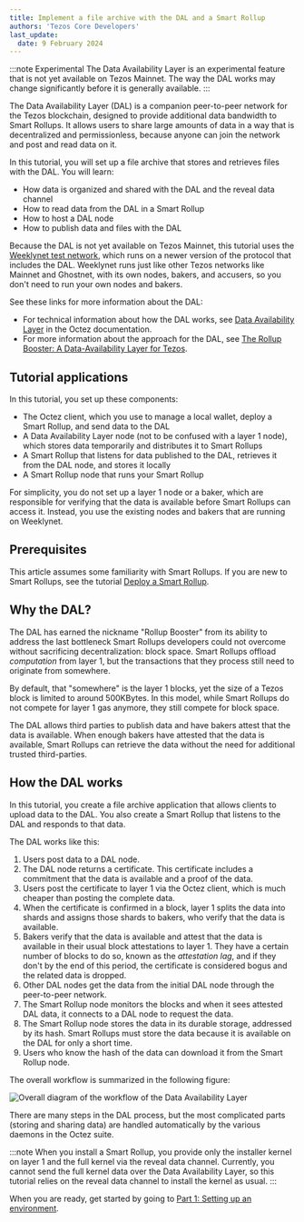 ```yaml
---
title: Implement a file archive with the DAL and a Smart Rollup
authors: 'Tezos Core Developers'
last_update:
  date: 9 February 2024
---
```


:::note Experimental
The Data Availability Layer is an experimental feature that is not yet available on Tezos Mainnet.
The way the DAL works may change significantly before it is generally available.
:::

The Data Availability Layer (DAL) is a companion peer-to-peer network for the Tezos blockchain, designed to provide additional data bandwidth to Smart Rollups.
It allows users to share large amounts of data in a way that is decentralized and permissionless, because anyone can join the network and post and read data on it.

In this tutorial, you will set up a file archive that stores and retrieves files with the DAL.
You will learn:

- How data is organized and shared with the DAL and the reveal data channel
- How to read data from the DAL in a Smart Rollup
- How to host a DAL node
- How to publish data and files with the DAL

Because the DAL is not yet available on Tezos Mainnet, this tutorial uses the [Weeklynet test network](https://teztnets.com/weeklynet-about), which runs on a newer version of the protocol that includes the DAL.
Weeklynet runs just like other Tezos networks like Mainnet and Ghostnet, with its own nodes, bakers, and accusers, so you don't need to run your own nodes and bakers.

See these links for more information about the DAL:

- For technical information about how the DAL works, see [Data Availability Layer](https://tezos.gitlab.io/shell/dal.html) in the Octez documentation.
- For more information about the approach for the DAL, see [The Rollup Booster: A Data-Availability Layer for Tezos](https://research-development.nomadic-labs.com/data-availability-layer-tezos.html).

## Tutorial applications

In this tutorial, you set up these components:

- The Octez client, which you use to manage a local wallet, deploy a Smart Rollup, and send data to the DAL
- A Data Availability Layer node (not to be confused with a layer 1 node), which stores data temporarily and distributes it to Smart Rollups
- A Smart Rollup that listens for data published to the DAL, retrieves it from the DAL node, and stores it locally
- A Smart Rollup node that runs your Smart Rollup

For simplicity, you do not set up a layer 1 node or a baker, which are responsible for verifying that the data is available before Smart Rollups can access it.
Instead, you use the existing nodes and bakers that are running on Weeklynet.

## Prerequisites

This article assumes some familiarity with Smart Rollups.
If you are new to Smart Rollups, see the tutorial [Deploy a Smart Rollup](./smart-rollup).

## Why the DAL?

The DAL has earned the nickname "Rollup Booster" from its ability to address
the last bottleneck Smart Rollups developers could not overcome without
sacrificing decentralization: block space. Smart Rollups offload
*computation* from layer 1, but the transactions that they process still need to
originate from somewhere.

By default, that "somewhere" is the layer 1 blocks, yet the size of a Tezos
block is limited to around 500KBytes. In this model, while Smart Rollups do not
compete for layer 1 gas anymore, they still compete for block space.

The DAL allows third parties to publish data and have bakers attest that the data is available.
When enough bakers have attested that the data is available, Smart Rollups can retrieve the data without the need for additional trusted third-parties.

## How the DAL works

In this tutorial, you create a file archive application that allows clients to upload data to the DAL.
You also create a Smart Rollup that listens to the DAL and responds to that data.

The DAL works like this:

1. Users post data to a DAL node.
1. The DAL node returns a certificate.
This certificate includes a commitment that the data is available and a proof of the data.
1. Users post the certificate to layer 1 via the Octez client, which is much cheaper than posting the complete data.
1. When the certificate is confirmed in a block, layer 1 splits the data into shards and assigns those shards to bakers, who verify that the data is available.
1. Bakers verify that the data is available and attest that the data is available in their usual block attestations to layer 1.
They have a certain number of blocks to do so, known as the _attestation lag_, and if they don't by the end of this period, the certificate is considered bogus and the related data is dropped.
1. Other DAL nodes get the data from the initial DAL node through the peer-to-peer network.
1. The Smart Rollup node monitors the blocks and when it sees attested DAL data, it connects to a DAL node to request the data.
1. The Smart Rollup node stores the data in its durable storage, addressed by its hash.
Smart Rollups must store the data because it is available on the DAL for only a short time.
1. Users who know the hash of the data can download it from the Smart Rollup node.

The overall workflow is summarized in the following figure:

![Overall diagram of the workflow of the Data Availability Layer](/img/architecture/dal-workflow.png)
<!-- https://lucid.app/lucidchart/cc422278-7319-4a2f-858a-a7b72e1ea3a6/edit -->

There are many steps in the DAL process, but the most complicated parts (storing and sharing data) are handled automatically by the various daemons in the Octez suite.

:::note
When you install a Smart Rollup, you provide only the installer kernel on layer 1 and the full kernel via the reveal data channel.
Currently, you cannot send the full kernel data over the Data Availability Layer, so this tutorial relies on the reveal data channel to install the kernel as usual.
:::

When you are ready, get started by going to [Part 1: Setting up an environment](./build-files-archive-with-dal/set-up-environment).

